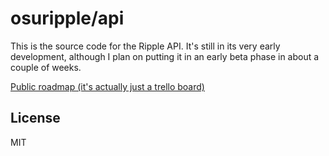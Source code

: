 # osuripple/api

This is the source code for the Ripple API. It's still in its very early development, although I plan on putting it in an early beta phase in about a couple of weeks.

[Public roadmap (it's actually just a trello board)](https://trello.com/b/oL43fuPa/api)

## License

MIT
